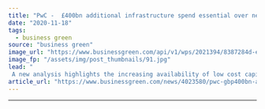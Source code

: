 ```yaml
---
title: "PwC -  £400bn additional infrastructure spend essential over next decade to reach Net Zero goal"
date: "2020-11-18"
tags: 
  - business green
source: "business green"
image_url: "https://www.businessgreen.com/api/v1/wps/2021394/8387284d-ec3c-4c58-8ebb-36c04479a414/4/offshore-wind-farm-185x114.jpg"
image_fp: "/assets/img/post_thumbnails/91.jpg"
lead: "
 A new analysis highlights the increasing availability of low cost capital for net zero technology and infrastructure, but calls for a clearer policy framework to attract it ..."
article_url: "https://www.businessgreen.com/news/4023580/pwc-gbp400bn-additional-infrastructure-spend-essential-decade-reach-net-zero-goal"
---
```


---
